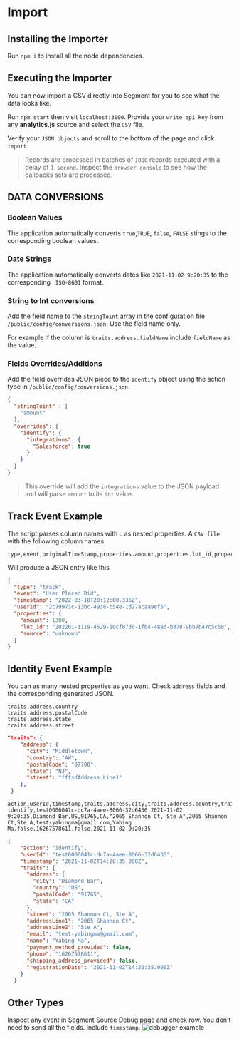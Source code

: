 # Import
## Installing the Importer
Run `npm i` to install all the node dependencies.

## Executing the Importer
You can now import a CSV directly into Segment for you to see what the data looks like.

Run `npm start` then visit `localhost:3000`.
Provide  your `write api key` from any **analytics.js** source and select the `CSV` file.

Verify your `JSON objects` and scroll to the bottom of the page and click `import`.

> Records are processed in batches of `1000` records executed with a delay of `1 second`. Inspect the `browser console` to see how the callbacks sets are processed.

## DATA CONVERSIONS

### Boolean Values
The application automatically converts `true`,`TRUE`, `false`, `FALSE` stings to the corresponding boolean values.
### Date Strings
The application automatically converts dates like `2021-11-02 9:20:35` to the corresponding ` ISO-8601` format.
### String to Int conversions
Add the field name to the `stringToint` array in the configuration file `/public/config/conversions.json`. Use the field name only.

For example if the column is `traits.address.fieldName` include `fieldName` as the value.
### Fields Overrides/Additions
Add the field overrides JSON piece to the `identify` object using the action type in `/public/config/conversions.json`.
```json
{
  "stringToint" : [
    "amount"
  ],
  "overrides": {
    "identify": {
      "integrations": {
        "Salesforce": true
      }
    }
  }
}
```
> This override will add the `integrations` value to the JSON payload and will parse `amount` to its `int` value.

## Track Event Example
The script parses column names with `.` as nested properties.
A `CSV file ` with the following column names
```csv
type,event,originalTimeStamp,properties.amount,properties.lot_id,properties.source,timestamp,type,userId
```
Will produce a JSON entry like this
```json
{
  "type": "track",
  "event": "User Placed Bid",
  "timestamp": "2022-03-18T20:12:00.336Z",
  "userId": "2c79973c-13bc-4938-b540-1d27acaa9ef5",
  "properties": {
    "amount": 1300,
    "lot_id": "202201-1119-4529-10cf07d0-1fb4-48e3-b378-9bb7b47c5c50",
    "source": "unknown"
  }
}
```

## Identity Event Example
You can as many nested properties as you want. Check `address` fields and the corresponding generated JSON.
```
traits.address.country
traits.address.postalCode
traits.address.state
traits.address.street
```
```json
"traits": {
    "address": {
      "city": "Middletown",
      "country": "AW",
      "postalCode": "07700",
      "state": "NJ",
      "street": "fffsdAddress Line1"
    },
 }
```

```csv
action,userId,timestamp,traits.address.city,traits.address.country,traits.address.postalCode,traits.address.state,traits.street,traits.addressLine1,traits.addressLine2,traits.email,traits.name,traits.payment_method_provided,traits.phone,traits.shipping_address_provided,traits.registrationDate
identify,test0006041c-dc7a-4aee-8066-32d6436,2021-11-02 9:20:35,Diamond Bar,US,91765,CA,"2065 Shannon Ct, Ste A",2065 Shannon Ct,Ste A,test-yabingma@gmail.com,Yabing Ma,false,16267578611,false,2021-11-02 9:20:35

```

```json
{
    "action": "identify",
    "userId": "test0006041c-dc7a-4aee-8066-32d6436",
    "timestamp": "2021-11-02T14:20:35.000Z",
    "traits": {
      "address": {
        "city": "Diamond Bar",
        "country": "US",
        "postalCode": "91765",
        "state": "CA"
      },
      "street": "2065 Shannon Ct, Ste A",
      "addressLine1": "2065 Shannon Ct",
      "addressLine2": "Ste A",
      "email": "test-yabingma@gmail.com",
      "name": "Yabing Ma",
      "payment_method_provided": false,
      "phone": "16267578611",
      "shipping_address_provided": false,
      "registrationDate": "2021-11-02T14:20:35.000Z"
    }
  }
```


## Other Types
Inspect any event in Segment Source Debug page and check row. You don't need to send all the fields. Include `timestamp`.
![debugger example](https://snipboard.io/vqgVGl.jpg)